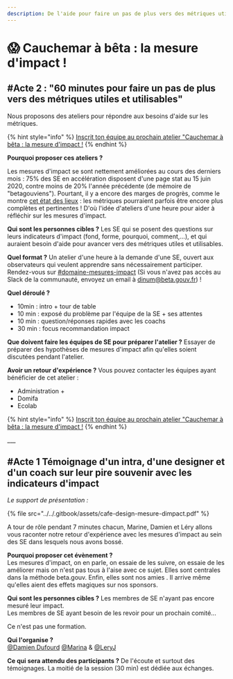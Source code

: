 ```yaml
---
description: De l'aide pour faire un pas de plus vers des métriques utiles et utilisables.
---
```


# 😱 Cauchemar à bêta : la mesure d'impact !

## \#Acte 2 : "60 minutes pour faire un pas de plus vers des métriques utiles et utilisables"

Nous proposons des ateliers pour répondre aux besoins d'aide sur les métriques.

{% hint style="info" %}
[Inscrit ton équipe au prochain atelier "Cauchemar à bêta : la mesure d'impact !](https://airtable.com/shr7L3jxSrxsptKvs)
{% endhint %}

**Pourquoi proposer ces ateliers ?**

Les mesures d'impact se sont nettement améliorées au cours des derniers mois : 75% des SE en accélération disposent d'une page stat au 15 juin 2020, contre moins de 20% l'année précédente \(de mémoire de "betagouviens"\). Pourtant, il y a encore des marges de progrès, comme le montre [cet état des lieux](https://app.powerbi.com/view?r=eyJrIjoiYzJjNjEzMWQtOWZkOS00NTVmLWI5NmQtZGIyNDdjNTY3NzBhIiwidCI6IjY5ZDRkMjQ2LWZkMjMtNDAxYi05NzQ1LWZmNWVjYjVhNzY1ZCIsImMiOjh9) : les métriques pourraient parfois être encore plus complètes et pertinentes ! D'où l'idée d'ateliers d'une heure pour aider à réfléchir sur les mesures d'impact.

**Qui sont les personnes cibles ?** Les SE qui se posent des questions sur leurs indicateurs d'impact \(fond, forme, pourquoi, comment,...\), et qui auraient besoin d'aide pour avancer vers des métriques utiles et utilisables.

**Quel format ?** Un atelier d'une heure à la demande d'une SE, ouvert aux observateurs qui veulent apprendre sans nécessairement participer. Rendez-vous sur [\#domaine-mesures-impact](https://startups-detat.slack.com/archives/C0164D4LSJE) \(Si vous n'avez pas accès au Slack de la communauté, envoyez un email à dinum@beta.gouv.fr\) !

**Quel déroulé ?** 

* 10min : intro + tour de table
* 10 min : exposé du problème par l'équipe de la SE + ses attentes
* 10 min : question/réponses rapides avec les coachs
* 30 min : focus recommandation impact

**Que doivent faire les équipes de SE pour préparer l'atelier ?** Essayer de préparer des hypothèses de mesures d'impact afin qu'elles soient discutées pendant l'atelier.

**Avoir un retour d'expérience ?**  Vous pouvez contacter les équipes ayant bénéficier de cet atelier :

* Administration +
* Domifa
* Ecolab

{% hint style="info" %}
[Inscrit ton équipe au prochain atelier "Cauchemar à bêta : la mesure d'impact !](https://airtable.com/shr7L3jxSrxsptKvs)
{% endhint %}

\_\_\_

## \#Acte 1  Témoignage d'un intra, d'une designer et d'un coach sur leur pire souvenir avec les indicateurs d'impact

_Le support de présentation :_

{% file src="../../.gitbook/assets/cafe-design-mesure-dimpact.pdf" %}

A tour de rôle pendant 7 minutes chacun, Marine, Damien et Léry allons vous raconter notre retour d'expérience avec les mesures d'impact au sein des SE dans lesquels nous avons bossé.

**Pourquoi proposer cet évènement ?**  
Les mesures d'impact, on en parle, on essaie de les suivre, on essaie de les améliorer mais on n'est pas tous à l'aise avec ce sujet. Elles sont centrales dans la méthode beta.gouv. Enfin, elles sont nos amies . Il arrive même qu'elles aient des effets magiques sur nos sponsors.

**Qui sont les personnes cibles ?** Les membres de SE n'ayant pas encore mesuré leur impact.  
Les membres de SE ayant besoin de les revoir pour un prochain comité...

Ce n'est pas une formation.

**Qui l'organise ?**  
[@Damien Dufourd](https://www.google.com/url?q=https://startups-detat.slack.com/team/UCNK7RHND&sa=D&source=calendar&usd=2&usg=AOvVaw3ZrZKL2DRLUJdn3m58QESd) [@Marina](https://www.google.com/url?q=https://startups-detat.slack.com/team/U010BFX34SY&sa=D&source=calendar&usd=2&usg=AOvVaw0CBPMK0JzCRcNIPmwwA4BF) & [@LeryJ](https://www.google.com/url?q=https://startups-detat.slack.com/team/UCW382H9P&sa=D&source=calendar&usd=2&usg=AOvVaw1DtdqI2KG9aYGzGUxz7PMG)

**Ce qui sera attendu des participants ?** De l'écoute et surtout des témoignages. La moitié de la session \(30 min\) est dédiée aux échanges.

